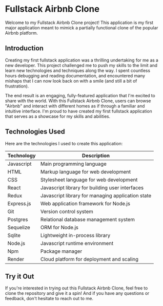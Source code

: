 # Fullstack Airbnb Clone

Welcome to my Fullstack Airbnb Clone project! This application is my first major application meant to mimick a partially functional clone of the popular Airbnb platform.

## Introduction

Creating my first fullstack application was a thrilling undertaking for me as a new developer. This project challenged me to push my skills to the limit and learn new technologies and techniques along the way. I spent countless hours debugging and reading documentation, and encountered many mishaps that I can now look back on with a smile (and still a bit of frustration).

The end result is an engaging, fully-featured application that I'm excited to share with the world. With this Fullstack Airbnb Clone, users can browse "Airbnb" and interact with different homes as if through a familiar and intuitive interface. I'm proud to have created my first fullstack application that serves as a showcase for my skills and abilities.
## Technologies Used

Here are the technologies I used to create this application:

| Technology | Description                                          |
| ---------- | ---------------------------------------------------- |
| Javascript | Main programming language                            |
| HTML       | Markup language for web development                  |
| CSS        | Stylesheet language for web development              |
| React      | Javascript library for building user interfaces      |
| Redux      | Javascript library for managing application state    |
| Express.js | Web application framework for Node.js                |
| Git        | Version control system                                |
| Postgres   | Relational database management system                |
| Sequelize  | ORM for Node.js                                      |
| Sqlite     | Lightweight in-process library                        |
| Node.js    | Javascript runtime environment                       |
| Npm        | Package manager                                      |
| Render     | Cloud platform for deployment and scaling            |

## Try it Out

If you're interested in trying out this Fullstack Airbnb Clone, feel free to clone the repository and give it a spin! And if you have any questions or feedback, don't hesitate to reach out to me.

